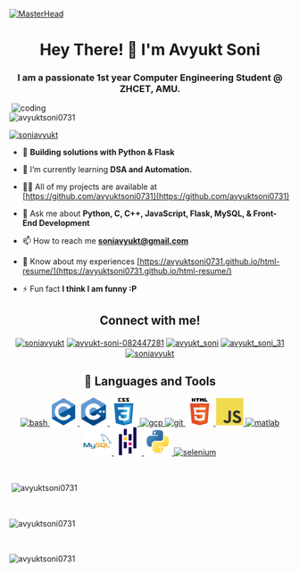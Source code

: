 [![MasterHead](https://github.com/avyuktsoni0731/avyuktsoni0731/blob/main/Avyt.gif?raw=true)](https://github.com/avyuktsoni0731)
<h1 align="center">Hey There! 👋 I'm Avyukt Soni</h1>
<h3 align="center">I am a passionate 1st year Computer Engineering Student @ ZHCET, AMU.</h3>
<img align="right" alt="coding" width="500" src="https://user-images.githubusercontent.com/74038190/225813708-98b745f2-7d22-48cf-9150-083f1b00d6c9.gif">

<p align="left"> <img src="https://komarev.com/ghpvc/?username=avyuktsoni0731&label=Profile%20views&color=008cb4&style=flat" alt="avyuktsoni0731" /> </p>

<p align="left"> <a href="https://twitter.com/soniavyukt" target="blank"><img src="https://img.shields.io/twitter/follow/soniavyukt?logo=twitter&style=for-the-badge" alt="soniavyukt" /></a> </p>

- 🔭 **Building solutions with Python & Flask**

- 🌱 I’m currently learning **DSA and Automation.**

- 👨‍💻 All of my projects are available at [https://github.com/avyuktsoni0731](https://github.com/avyuktsoni0731)

- 💬 Ask me about **Python, C, C++, JavaScript, Flask, MySQL, & Front-End Development**

- 📫 How to reach me **soniavyukt@gmail.com**

- 📄 Know about my experiences [https://avyuktsoni0731.github.io/html-resume/](https://avyuktsoni0731.github.io/html-resume/)

- ⚡ Fun fact **I think I am funny :P**

<h2 align="center">Connect with me!</h2>
<p align="center">
<a href="https://twitter.com/soniavyukt" target="blank"><img align="center" src="https://raw.githubusercontent.com/rahuldkjain/github-profile-readme-generator/master/src/images/icons/Social/twitter.svg" alt="soniavyukt" height="40" width="50" /></a>
<a href="https://linkedin.com/in/avyukt-soni-082447281" target="blank"><img align="center" src="https://raw.githubusercontent.com/rahuldkjain/github-profile-readme-generator/master/src/images/icons/Social/linked-in-alt.svg" alt="avyukt-soni-082447281" height="40" width="50" /></a>
<a href="https://instagram.com/avyukt_soni" target="blank"><img align="center" src="https://raw.githubusercontent.com/rahuldkjain/github-profile-readme-generator/master/src/images/icons/Social/instagram.svg" alt="avyukt_soni" height="40" width="50" /></a>
<a href="https://www.codechef.com/users/avyukt_soni_31" target="blank"><img align="center" src="https://cdn.jsdelivr.net/npm/simple-icons@3.1.0/icons/codechef.svg" alt="avyukt_soni_31" height="40" width="50" /></a>
<a href="https://www.hackerrank.com/soniavyukt" target="blank"><img align="center" src="https://raw.githubusercontent.com/rahuldkjain/github-profile-readme-generator/master/src/images/icons/Social/hackerrank.svg" alt="soniavyukt" height="40" width="50" /></a>
</p>

<h2 align="center">🔧 Languages and Tools</h2>
<p align="center">
  <a href="https://www.gnu.org/software/bash/" target="_blank" rel="noreferrer">
    <img
      src="https://www.vectorlogo.zone/logos/gnu_bash/gnu_bash-icon.svg"
      alt="bash"
      width="50"
      height="50"
    />
  </a>
  <a href="https://www.cprogramming.com/" target="_blank" rel="noreferrer">
    <img
      src="https://raw.githubusercontent.com/devicons/devicon/master/icons/c/c-original.svg"
      alt="c"
      width="50"
      height="50"
    />
  </a>
  <a href="https://www.w3schools.com/cpp/" target="_blank" rel="noreferrer">
    <img
      src="https://raw.githubusercontent.com/devicons/devicon/master/icons/cplusplus/cplusplus-original.svg"
      alt="cplusplus"
      width="50"
      height="50"
    />
  </a>
  <a href="https://www.w3schools.com/css/" target="_blank" rel="noreferrer">
    <img
      src="https://raw.githubusercontent.com/devicons/devicon/master/icons/css3/css3-original-wordmark.svg"
      alt="css3"
      width="50"
      height="50"
    />
  </a>
  <a href="https://cloud.google.com" target="_blank" rel="noreferrer">
    <img
      src="https://www.vectorlogo.zone/logos/google_cloud/google_cloud-icon.svg"
      alt="gcp"
      width="50"
      height="50"
    />
  </a>
  <a href="https://git-scm.com/" target="_blank" rel="noreferrer">
    <img
      src="https://www.vectorlogo.zone/logos/git-scm/git-scm-icon.svg"
      alt="git"
      width="50"
      height="50"
    />
  </a>
  <a href="https://www.w3.org/html/" target="_blank" rel="noreferrer">
    <img
      src="https://raw.githubusercontent.com/devicons/devicon/master/icons/html5/html5-original-wordmark.svg"
      alt="html5"
      width="50"
      height="50"
    />
  </a>
  <a
    href="https://developer.mozilla.org/en-US/docs/Web/JavaScript"
    target="_blank"
    rel="noreferrer"
  >
    <img
      src="https://raw.githubusercontent.com/devicons/devicon/master/icons/javascript/javascript-original.svg"
      alt="javascript"
      width="50"
      height="50"
    />
  </a>
  <a href="https://www.mathworks.com/" target="_blank" rel="noreferrer">
    <img
      src="https://upload.wikimedia.org/wikipedia/commons/2/21/Matlab_Logo.png"
      alt="matlab"
      width="50"
      height="50"
    />
  </a>
  <a href="https://www.mysql.com/" target="_blank" rel="noreferrer">
    <img
      src="https://raw.githubusercontent.com/devicons/devicon/master/icons/mysql/mysql-original-wordmark.svg"
      alt="mysql"
      width="50"
      height="50"
    />
  </a>
  <a href="https://pandas.pydata.org/" target="_blank" rel="noreferrer">
    <img
      src="https://raw.githubusercontent.com/devicons/devicon/2ae2a900d2f041da66e950e4d48052658d850630/icons/pandas/pandas-original.svg"
      alt="pandas"
      width="50"
      height="50"
    />
  </a>
  <a href="https://www.python.org" target="_blank" rel="noreferrer">
    <img
      src="https://raw.githubusercontent.com/devicons/devicon/master/icons/python/python-original.svg"
      alt="python"
      width="50"
      height="50"
    />
  </a>
  <a href="https://www.selenium.dev" target="_blank" rel="noreferrer">
    <img
      src="https://raw.githubusercontent.com/detain/svg-logos/780f25886640cef088af994181646db2f6b1a3f8/svg/selenium-logo.svg"
      alt="selenium"
      width="50"
      height="50"
    />
  </a>
</p>
<br>

<p>&nbsp;<img align="center" src="https://github-readme-stats.vercel.app/api?username=avyuktsoni0731&show_icons=true&theme=radical&locale=en" alt="avyuktsoni0731" /></p>

<br>

<p><img align="center" src="https://github-readme-streak-stats.herokuapp.com/?user=avyuktsoni0731&theme=dark" alt="avyuktsoni0731" /></p>

<br>

<p><img align="center" src="https://github-readme-stats.vercel.app/api/top-langs?username=avyuktsoni0731&show_icons=true&theme=radical&locale=en&layout=compact" alt="avyuktsoni0731" /></p>
